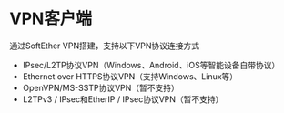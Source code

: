 # VPN客户端

通过SoftEther VPN搭建，支持以下VPN协议连接方式

* IPsec/L2TP协议VPN（Windows、Android、iOS等智能设备自带协议）
* Ethernet over HTTPS协议VPN（支持Windows、Linux等）
* OpenVPN/MS-SSTP协议VPN（暂不支持）
* L2TPv3 / IPsec和EtherIP / IPsec协议VPN（暂不支持）



